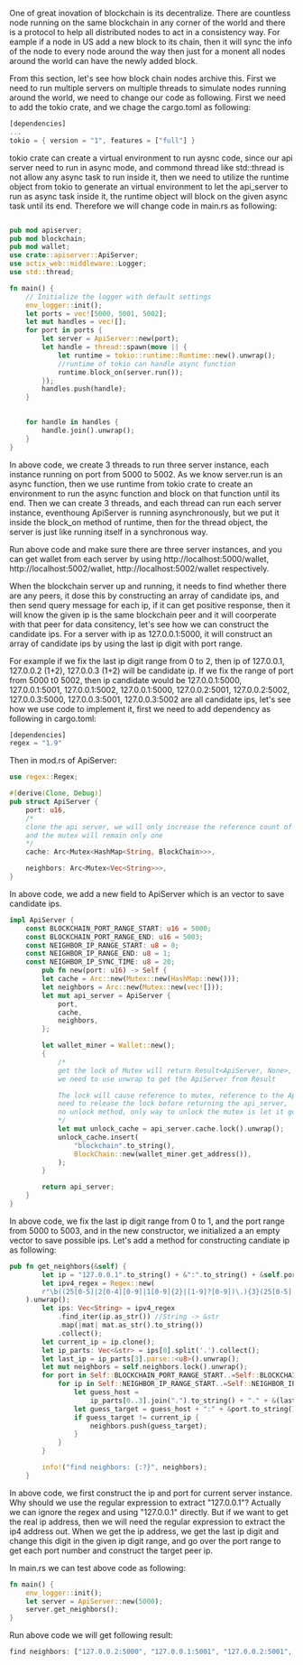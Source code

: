 One of great inovation of blockchain is its decentralize. There are countless node running on the same blockchain in any corner of the world and there is a protocol to help all distributed nodes to act in a consistency way. For eample 
if a node in US add a new block to its chain, then it will sync the info of the node to every node around the way then just for a monent all nodes around the world can have the newly added block.

From this section, let's see how block chain nodes archive this. First we need to run multiple servers on multiple threads to simulate nodes running around the world, we need to change our code as following. First we need to add the tokio
crate, and we chage the cargo.toml as following:

```rs
[dependencies]
...
tokio = { version = "1", features = ["full"] }
```

tokio crate can create a virtual environment to run aysnc code, since our api server need to run in async mode, and commond thread like std::thread is not allow any async task to run inside it, then we need to utilize the runtime object
from tokio to generate an virtual environment to let the api_server to run as async task inside it, the runtime object will block on the given async task until its end. Therefore we will change code in main.rs as following:

```rs

pub mod apiserver;
pub mod blockchain;
pub mod wallet;
use crate::apiserver::ApiServer;
use actix_web::middleware::Logger;
use std::thread;

fn main() {
    // Initialize the logger with default settings
    env_logger::init();
    let ports = vec![5000, 5001, 5002];
    let mut handles = vec![];
    for port in ports {
        let server = ApiServer::new(port);
        let handle = thread::spawn(move || {
            let runtime = tokio::runtime::Runtime::new().unwrap();
            //runtime of tokio can handle async function
            runtime.block_on(server.run());
        });
        handles.push(handle);
    }

  
    for handle in handles {
        handle.join().unwrap();
    }
}

```
In above code, we create 3 threads to run three server instance, each instance running on port from 5000 to 5002. As we know server.run is an async function, then we use runtime from tokio crate to create an environment to run the async 
function and block on that function until its end. Then we can create 3 threads, and each thread can run each server instance, eventhoung ApiServer is running asynchronously, but we put it inside the block_on method of runtime, then for
the thread object, the server is just like running itself in a synchronous way.

Run above code and make sure there are three server instances, and you can get wallet from each server by using http://localhost:5000/wallet, http://localhost:5002/wallet, http://localhost:5002/wallet respectively.

When the blockchain server up and running, it needs to find whether there are any peers, it dose this by constructing an array of candidate ips, and then send query message for each ip, if it can get positive response, then it will know the
given ip is the same blockchain peer and it will coorperate with that peer for data consitency, let's see how we can construct the candidate ips. For a server with ip as 127.0.0.1:5000, it will construct an array of candidate ips by using 
the last ip digit with port range. 

For example if we fix the last ip digit range from 0 to 2, then ip of 127.0.0.1, 127.0.0.2 (1+2), 127.0.0.3 (1+2) will be candidate ip. If we fix the range of port from 5000 t0 5002, then ip candidate would be 127.0.0.1:5000, 127.0.0.1:5001,
127.0.0.1:5002, 127.0.0.1:5000, 127.0.0.2:5001, 127.0.0.2:5002, 127.0.0.3:5000, 127.0.0.3:5001, 127.0.0.3:5002 are all candidate ips, let's see how we use code to implement it, first we need to add dependency as following in cargo.toml:

```rs
[dependencies]
regex = "1.9"
```

Then in mod.rs of ApiServer:

```rs
use regex::Regex;

#[derive(Clone, Debug)]
pub struct ApiServer {
    port: u16,
    /*
    clone the api server, we will only increase the reference count of Arc,
    and the mutex will remain only one
    */
    cache: Arc<Mutex<HashMap<String, BlockChain>>>,

    neighbors: Arc<Mutex<Vec<String>>>,
}
```

In above code, we add a new field to ApiServer which is an vector to save candidate ips. 

```rs
impl ApiServer {
    const BLOCKCHAIN_PORT_RANGE_START: u16 = 5000;
    const BLOCKCHAIN_PORT_RANGE_END: u16 = 5003;
    const NEIGHBOR_IP_RANGE_START: u8 = 0;
    const NEIGHBOR_IP_RANGE_END: u8 = 1;
    const NEIGHBOR_IP_SYNC_TIME: u8 = 20;
        pub fn new(port: u16) -> Self {
        let cache = Arc::new(Mutex::new(HashMap::new()));
        let neighbors = Arc::new(Mutex::new(vec![]));
        let mut api_server = ApiServer {
            port,
            cache,
            neighbors,
        };

        let wallet_miner = Wallet::new();
        {
            /*
            get the lock of Mutex will return Result<ApiServer, None>, if we get lock ok,
            we need to use unwrap to get the ApiServer from Result

            The lock will cause reference to mutex, reference to the ApiServer,
            need to release the lock before returning the api_server,
            no unlock method, only way to unlock the mutex is let it go out of its scope
            */
            let mut unlock_cache = api_server.cache.lock().unwrap();
            unlock_cache.insert(
                "blockchain".to_string(),
                BlockChain::new(wallet_miner.get_address()),
            );
        }

        return api_server;
    }
}
```
In above code, we fix the last ip digit range from 0 to 1, and the port range from 5000 to 5003, and in the new constructor, we initialized a an empty vector to save possible ips. Let's add a method for constructing candiate ip as 
following:

```rs
pub fn get_neighbors(&self) {
        let ip = "127.0.0.1".to_string() + &":".to_string() + &self.port.to_string();
        let ipv4_regex = Regex::new(
        r"\b((25[0-5]|2[0-4][0-9]|1[0-9]{2}|[1-9]?[0-9])\.){3}(25[0-5]|2[0-4][0-9]|1[0-9]{2}|[1-9]?[0-9])\b"
    ).unwrap();
        let ips: Vec<String> = ipv4_regex
            .find_iter(ip.as_str()) //String -> &str
            .map(|mat| mat.as_str().to_string())
            .collect();
        let current_ip = ip.clone();
        let ip_parts: Vec<&str> = ips[0].split('.').collect();
        let last_ip = ip_parts[3].parse::<u8>().unwrap();
        let mut neighbors = self.neighbors.lock().unwrap();
        for port in Self::BLOCKCHAIN_PORT_RANGE_START..=Self::BLOCKCHAIN_PORT_RANGE_END {
            for ip in Self::NEIGHBOR_IP_RANGE_START..=Self::NEIGHBOR_IP_RANGE_END {
                let guess_host =
                    ip_parts[0..3].join(".").to_string() + "." + &(last_ip + ip).to_string();
                let guess_target = guess_host + ":" + &port.to_string();
                if guess_target != current_ip {
                    neighbors.push(guess_target);
                }
            }
        }

        info!("find neighbors: {:?}", neighbors);
    }
```
In above code, we first construct the ip and port for current server instance. Why should we use the regular expression to extract "127.0.0.1"? Actually we can ignore the regex and using "127.0.0.1" directly. But if we want to get the
real ip address, then we will need the regular expression to extract the ip4 address out. When we get the ip address, we get the last ip digit and change this digit in the given ip digit range, and go over the port range to get each
port number and construct the target peer ip.

In main.rs we can test above code as following:

```rs
fn main() {
    env_logger::init();
    let server = ApiServer::new(5000);
    server.get_neighbors();
}

```

Run above code we will get following result:

```rs
find neighbors: ["127.0.0.2:5000", "127.0.0.1:5001", "127.0.0.2:5001", "127.0.0.1:5002", "127.0.0.2:5002", "127.0.0.1:5003", "127.0.0.2:5003"]
```
